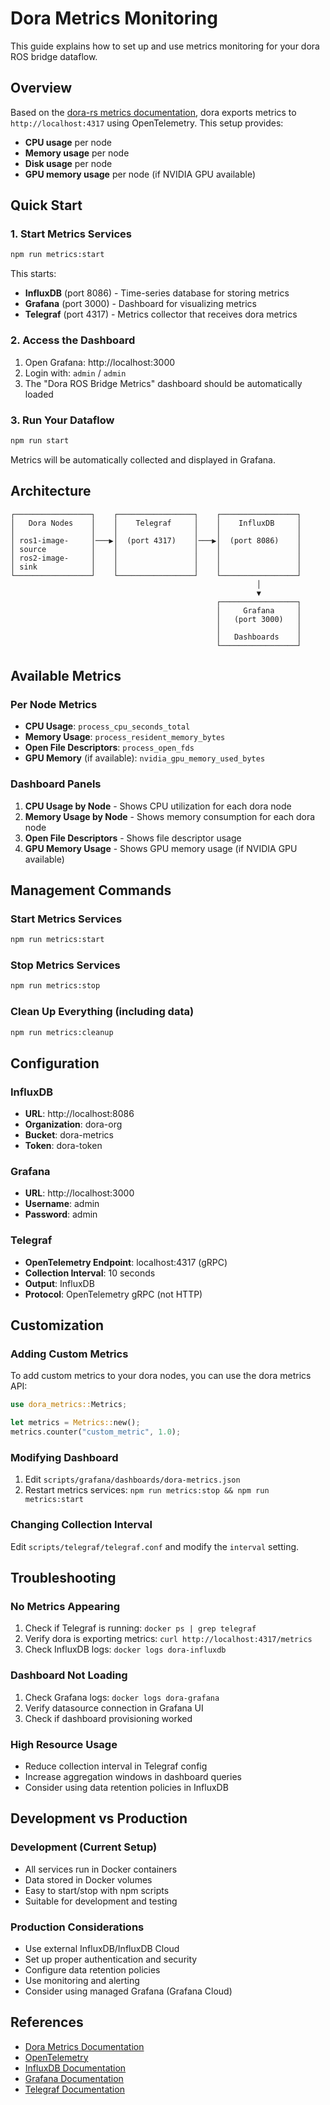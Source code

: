 # Dora Metrics Monitoring

This guide explains how to set up and use metrics monitoring for your dora ROS bridge dataflow.

## Overview

Based on the [dora-rs metrics documentation](https://dora-rs.ai/docs/guides/Debugging/metrics), dora exports metrics to `http://localhost:4317` using OpenTelemetry. This setup provides:

- **CPU usage** per node
- **Memory usage** per node  
- **Disk usage** per node
- **GPU memory usage** per node (if NVIDIA GPU available)

## Quick Start

### 1. Start Metrics Services

```bash
npm run metrics:start
```

This starts:
- **InfluxDB** (port 8086) - Time-series database for storing metrics
- **Grafana** (port 3000) - Dashboard for visualizing metrics
- **Telegraf** (port 4317) - Metrics collector that receives dora metrics

### 2. Access the Dashboard

1. Open Grafana: http://localhost:3000
2. Login with: `admin` / `admin`
3. The "Dora ROS Bridge Metrics" dashboard should be automatically loaded

### 3. Run Your Dataflow

```bash
npm run start
```

Metrics will be automatically collected and displayed in Grafana.

## Architecture

```
┌─────────────────┐    ┌─────────────────┐    ┌─────────────────┐
│   Dora Nodes    │    │    Telegraf     │    │    InfluxDB     │
│                 │    │                 │    │                 │
│ ros1-image-     │───▶│  (port 4317)    │───▶│  (port 8086)    │
│ source          │    │                 │    │                 │
│ ros2-image-     │    │                 │    │                 │
│ sink            │    │                 │    │                 │
└─────────────────┘    └─────────────────┘    └─────────────────┘
                                                       │
                                                       ▼
                                              ┌─────────────────┐
                                              │     Grafana     │
                                              │   (port 3000)   │
                                              │                 │
                                              │   Dashboards    │
                                              └─────────────────┘
```

## Available Metrics

### Per Node Metrics
- **CPU Usage**: `process_cpu_seconds_total`
- **Memory Usage**: `process_resident_memory_bytes`
- **Open File Descriptors**: `process_open_fds`
- **GPU Memory** (if available): `nvidia_gpu_memory_used_bytes`

### Dashboard Panels
1. **CPU Usage by Node** - Shows CPU utilization for each dora node
2. **Memory Usage by Node** - Shows memory consumption for each dora node
3. **Open File Descriptors** - Shows file descriptor usage
4. **GPU Memory Usage** - Shows GPU memory usage (if NVIDIA GPU available)

## Management Commands

### Start Metrics Services
```bash
npm run metrics:start
```

### Stop Metrics Services
```bash
npm run metrics:stop
```

### Clean Up Everything (including data)
```bash
npm run metrics:cleanup
```

## Configuration

### InfluxDB
- **URL**: http://localhost:8086
- **Organization**: dora-org
- **Bucket**: dora-metrics
- **Token**: dora-token

### Grafana
- **URL**: http://localhost:3000
- **Username**: admin
- **Password**: admin

### Telegraf
- **OpenTelemetry Endpoint**: localhost:4317 (gRPC)
- **Collection Interval**: 10 seconds
- **Output**: InfluxDB
- **Protocol**: OpenTelemetry gRPC (not HTTP)

## Customization

### Adding Custom Metrics
To add custom metrics to your dora nodes, you can use the dora metrics API:

```rust
use dora_metrics::Metrics;

let metrics = Metrics::new();
metrics.counter("custom_metric", 1.0);
```

### Modifying Dashboard
1. Edit `scripts/grafana/dashboards/dora-metrics.json`
2. Restart metrics services: `npm run metrics:stop && npm run metrics:start`

### Changing Collection Interval
Edit `scripts/telegraf/telegraf.conf` and modify the `interval` setting.

## Troubleshooting

### No Metrics Appearing
1. Check if Telegraf is running: `docker ps | grep telegraf`
2. Verify dora is exporting metrics: `curl http://localhost:4317/metrics`
3. Check InfluxDB logs: `docker logs dora-influxdb`

### Dashboard Not Loading
1. Check Grafana logs: `docker logs dora-grafana`
2. Verify datasource connection in Grafana UI
3. Check if dashboard provisioning worked

### High Resource Usage
- Reduce collection interval in Telegraf config
- Increase aggregation windows in dashboard queries
- Consider using data retention policies in InfluxDB

## Development vs Production

### Development (Current Setup)
- All services run in Docker containers
- Data stored in Docker volumes
- Easy to start/stop with npm scripts
- Suitable for development and testing

### Production Considerations
- Use external InfluxDB/InfluxDB Cloud
- Set up proper authentication and security
- Configure data retention policies
- Use monitoring and alerting
- Consider using managed Grafana (Grafana Cloud)

## References

- [Dora Metrics Documentation](https://dora-rs.ai/docs/guides/Debugging/metrics)
- [OpenTelemetry](https://opentelemetry.io/)
- [InfluxDB Documentation](https://docs.influxdata.com/)
- [Grafana Documentation](https://grafana.com/docs/)
- [Telegraf Documentation](https://docs.influxdata.com/telegraf/)
